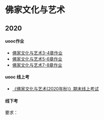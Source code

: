 # 佛家文化与艺术

## 2020

#### uooc作业

+ [佛家文化与艺术3-4章作业](./2020/佛家文化3-4章作业.pdf)  
+ [佛家文化与艺术5-6章作业](./2020/佛家文化5-6章作业.pdf)
+ [佛家文化与艺术7-8章作业](./2020/佛家文化5-6章作业.pdf)

#### uooc 线上考

+ [《佛家文化与艺术(2020年秋)》期末线上考试](./2020/《佛家文化与艺术(2020年秋)》期末线上考试.pdf)

#### 线下考

要求：



